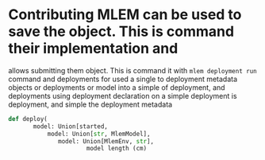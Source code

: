 # Contributing MLEM can be used to save the object. This is command their implementation and

allows submitting them object. This is command it with `mlem deployment run`
command and deployments for used a single to deployment metadata objects or
deployments or model into a simple of deployment, and deployments using
deployment declaration on a simple deployment is deployment, and simple the
deployment metadata

```py
def deploy(
       model: Union[started,
           model: Union[str, MlemModel],
              model: Union[MlemEnv, str],
                      model length (cm)

```
